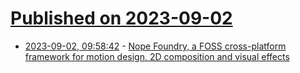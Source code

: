 # [Published on 2023-09-02](index.md)

* [2023-09-02, 09:58:42](https://lobste.rs/s/w7cnz8/nope_foundry_foss_cross_platform) - [Nope Foundry, a FOSS cross-platform framework for motion design, 2D composition and visual effects](https://nope-foundry.org)
